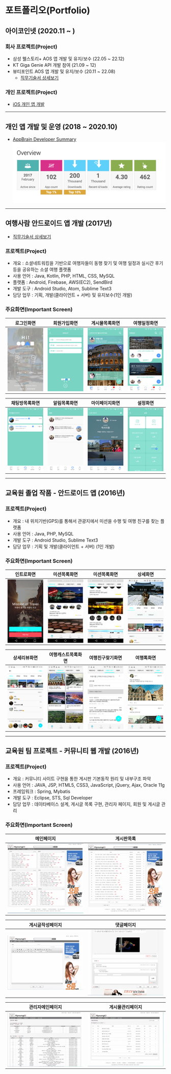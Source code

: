 # 포트폴리오(Portfolio)
## 아이코인넷 (2020.11 ~  )

### 회사 프로젝트(Project)
- 삼성 웰스토리+ AOS 앱 개발 및 유지/보수 (22.05 ~ 22.12)
- KT Giga Genie API 개발 참여 (21.09 ~ 12)
- 뷰티포인트 AOS 앱 개발 및 유지/보수 (20.11 ~ 22.08)
   - [직무기술서 상세보기](https://github.com/DevPark0422/career-description-beautypoint/blob/main/README.md)
   
### 개인 프로젝트(Project)
- [iOS 개인 앱 개발](https://apps.apple.com/kr/developer/hyunho-park/id1585073199) 

---
## 개인 앱 개발 및 운영 (2018 ~ 2020.10)
- [AppBrain Developer Summary](https://www.appbrain.com/dev/86GRAM/)
![AppBrain](/images/20210905_app_ranking.png)

---

## 여행사람 안드로이드 앱 개발 (2017년)
- [직무기술서 상세보기](https://github.com/DevPark0422/career-description-travelzoo/blob/main/README.md)
### 프로젝트(Project)
- 개요 : 소셜네트워킹을 기반으로 여행자들이 동행 찾기 및 여행 일정과 실시간 후기 등을 공유하는 소셜 여행 플랫폼
- 사용 언어 : Java, Kotlin, PHP, HTML, CSS, MySQL
- 플랫폼 : Android, Firebase, AWS(EC2), SendBird
- 개발 도구 : Android Studio, Atom, Sublime Text3
- 담당 업무 : 기획, 개발(클라이언트 + 서버) 및 유지보수(1인 개발)
### 주요화면(Important Screen)
<!--| 게시물작성 | 여행일정등록(채팅방생성) | 채팅 | 훑어보기 |
| ----- | ---- | ----- | ---- |
|![여행사람 글쓰기](https://github.com/DevPark0422/career-description-travelzoo/blob/main/images/01_feed_write.gif)| ![여행사람 여행일정 등록](https://github.com/DevPark0422/career-description-travelzoo/blob/main/images/02_create_chat.gif) |![여행사람 채팅](https://github.com/DevPark0422/career-description-travelzoo/blob/main/images/03_chating.gif)| ![여행사람 전체보기](https://github.com/DevPark0422/career-description-travelzoo/blob/main/images/04_comment.gif) | -->

| 로그인화면 | 회원가입화면 | 게시물목록화면 | 여행일정화면 |
| ----- | ---- | ----- | ---- |
| ![로그인화면](https://github.com/DevPark0422/career-description-travelzoo/blob/main/images/01_login.png) | ![회원가입화면](https://github.com/DevPark0422/career-description-travelzoo/blob/main/images/02_signup.png) | ![게시물화면](https://github.com/DevPark0422/career-description-travelzoo/blob/main/images/03_feed.png) | ![여행일정화면](https://github.com/DevPark0422/career-description-travelzoo/blob/main/images/04_list.png) |

| 채팅방목록화면 | 알림목록화면 | 마이페이지화면 | 설정화면 |
| ----- | ---- | ----- | ---- |
| ![채팅방목록화면](https://github.com/DevPark0422/career-description-travelzoo/blob/main/images/05_chat.png) | ![알림목록화면](https://github.com/DevPark0422/career-description-travelzoo/blob/main/images/06_notice.png) | ![마이페이지화면](https://github.com/DevPark0422/career-description-travelzoo/blob/main/images/07_mypage.png) | ![설정화면](https://github.com/DevPark0422/career-description-travelzoo/blob/main/images/08_setting.png) |

---

## 교육원 졸업 작품 - 안드로이드 앱 (2016년)
### 프로젝트(Project)
- 개요 : 내 위치기반(GPS)를 통해서 관광지에서 미션을 수행 및 여행 친구를 찾는 플랫폼
- 사용 언어 : Java, PHP, MySQL
- 개발 도구 : Android Studio, Sublime Text3
- 담당 업무 : 기획 및 개발(클라이언트 + 서버) (1인 개발)

### 주요화면(Important Screen)
| 인트로화면 | 미션목록화면  | 미션목록화면 | 상세화면 |
| ----- | ---- | ----- | ---- |
| ![인트로화면](/images/2016_app_01.png) | ![미션목록](/images/2016_app_02.png) | ![미션목록](/images/2016_app_05.png) | ![미션상세](/images/2016_app_03.png) |

| 상세리뷰화면 | 여행캐스트목록화면 | 여행친구찾기화면 | 여행톡화면 |
| ----- | ---- | ----- | ---- |
| ![미션상세댓글](/images/2016_app_04.png) | ![캐스트목록](/images/2016_app_06.png) | ![여행친구찾기](/images/2016_app_07.png) | ![여행톡](/images/2016_app_08.png) |
---

## 교육원 팀 프로젝트 - 커뮤니티 웹 개발 (2016년)
### 프로젝트(Project)
- 개요 : 커뮤니티 사이트 구현을 통한 게시판 기본동작 원리 및 내부구조 파악
- 사용 언어 : JAVA, JSP, HTML5, CSS3, JavaScript, jQuery, Ajax, Oracle 11g  
- 프레임워크 : Spring, Mybatis
- 개발 도구 : Eclipse, STS, Sql Developer
- 담당 업무 : 데이타베이스 설계, 게시글 목록 구현, 관리자 페이지, 회원 및 게시글 관리

### 주요화면(Important Screen)
| 메인페이지 | 게시판목록 |
| ----- |  ----- | 
|![웹 메인페이지](/images/2016_web_01.png)|![웹 게시판목록](/images/2016_web_02.png) |

| 게시글작성페이지 | 댓글페이지 |
| ----- |  ----- | 
|![웹 게시글작성](/images/2016_web_03.png)|![웹 댓글목록](/images/2016_web_04.png) |

| 관리자메인페이지 | 게시물관리페이지 |
| ----- |  ----- | 
|![웹 관리자페이지](/images/2016_web_05.png)|![웹 게시물관리페이지](/images/2016_web_06.png) |
